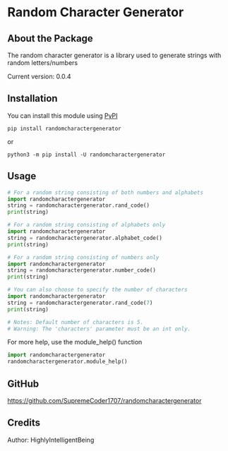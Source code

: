 # Random Character Generator

## About the Package
The random character generator is a library used to generate strings with random letters/numbers

Current version: 0.0.4

## Installation

You can install this module using [PyPI](https://pypi.org)

`pip install randomcharactergenerator`

or 

`python3 -m pip install -U randomcharactergenerator`

## Usage

```python
# For a random string consisting of both numbers and alphabets
import randomcharactergenerator
string = randomcharactergenerator.rand_code()
print(string)
```

```python
# For a random string consisting of alphabets only
import randomcharactergenerator
string = randomcharactergenerator.alphabet_code()
print(string)
```

```python
# For a random string consisting of numbers only
import randomcharactergenerator
string = randomcharactergenerator.number_code()
print(string)
```

```python
# You can also choose to specify the number of characters
import randomcharactergenerator
string = randomcharactergenerator.rand_code(7)
print(string)

# Notes: Default number of characters is 5. 
# Warning: The 'characters' parameter must be an int only.
```

For more help, use the module_help() function

```python
import randomcharactergenerator
randomcharactergenerator.module_help()
```

## GitHub

https://github.com/SupremeCoder1707/randomcharactergenerator

## Credits

Author: HighlyIntelligentBeing
